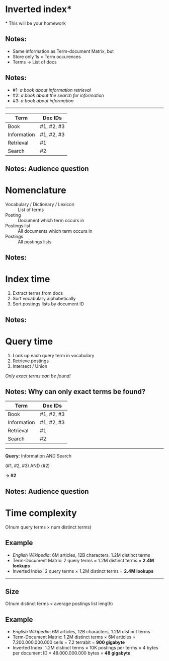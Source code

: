 # Inverted index*

\* This will be your homework

Notes:
---

* Same information as Term-document Matrix, but
* Store only 1s = Term occurences
* Terms &rarr; List of docs

Notes:
---

* \#1: _a book about information retrieval_
* \#2: _a book about the search for information_
* \#3: _a book about information_

***

| Term        | Doc IDs                                        |
|-------------|------------------------------------------------|
| Book        | #1, #2, #3 <!-- .element: class="fragment" --> |
| Information | #1, #2, #3 <!-- .element: class="fragment" --> |
| Retrieval   | #1         <!-- .element: class="fragment" --> |
| Search      | #2         <!-- .element: class="fragment" --> |

Notes: Audience question
---

# Nomenclature

<dl>
  <dt>Vocabulary / Dictionary / Lexicon</dt><!-- .element: class="fragment" data-fragment-index="1" -->
  <dd>List of terms</dd><!-- .element: class="fragment" data-fragment-index="1" -->
  
  <dt>Posting</dt><!-- .element: class="fragment" data-fragment-index="2" -->
  <dd>Document which term occurs in</dd><!-- .element: class="fragment" data-fragment-index="2" -->
  
  <dt>Postings list</dt><!-- .element: class="fragment" data-fragment-index="3" -->
  <dd>All documents which term occurs in</dd><!-- .element: class="fragment" data-fragment-index="3" -->
  
  <dt>Postings</dt><!-- .element: class="fragment" data-fragment-index="4" -->
  <dd>All postings lists</dd><!-- .element: class="fragment" data-fragment-index="4" -->
</dl>

Notes:
---

# Index time

1. Extract terms from docs
2. Sort vocabulary alphabetically
3. Sort postings lists by document ID

Notes:
---

# Query time

1. Look up each query term in vocabulary
2. Retrieve postings
3. Intersect / Union

*Only exact terms can be found!*

Notes:
Why can only exact terms be found?
---

| Term                                                                                               | Doc IDs    |
|----------------------------------------------------------------------------------------------------|------------|
| Book                                                                                               | #1, #2, #3 |
| <span>Information</span><!-- .element: class="fragment highlight-blue" data-fragment-index="2" --> | #1, #2, #3 |
| Retrieval                                                                                          | #1         |
| <span>Search</span><!-- .element: class="fragment highlight-blue" data-fragment-index="3" -->      | #2         |

***

&shy;<!-- .element: class="fragment" data-fragment-index="1" -->**Query**:
<span>Information</span><!-- .element: class="fragment highlight-blue" data-fragment-index="2" -->
AND
<span>Search</span><!-- .element: class="fragment highlight-blue" data-fragment-index="3" -->

(#1, #2, #3) AND (#2)<!-- .element: class="fragment fade-in" -->

**&rarr; #2**<!-- .element: class="fragment fade-in" -->

Notes:
Audience question
---

# Time complexity

&Omicron;(num query terms &times; num distinct terms)<!-- .element: class="fragment" data-fragment-index="1" -->

## <!-- .element: class="fragment" data-fragment-index="1" -->Example

* &shy;<!-- .element: class="fragment" data-fragment-index="1" -->*English Wikipedia*: 6M articles, 12B characters, 1.2M
  distinct terms
* &shy;<!-- .element: class="fragment" data-fragment-index="1" -->Term-Document Matrix: 2 query terms &times; 1.2M
  distinct terms = **2.4M lookups**
* &shy;<!-- .element: class="fragment" data-fragment-index="2" -->Inverted Index: 2 query terms &times; 1.2M distinct
  terms = **2.4M lookups**

---

## Size

&Omicron;(num distinct terms &times; average postings list
length)<!-- .element: class="fragment" data-fragment-index="1" -->

## <!-- .element: class="fragment" data-fragment-index="2" -->Example

* &shy;<!-- .element: class="fragment" data-fragment-index="2" -->*English Wikipedia*: 6M articles, 12B characters, 1.2M
  distinct terms
* &shy;<!-- .element: class="fragment" data-fragment-index="2" -->Term-Document Matrix: 1.2M distinct terms &times; 6M
  articles = 7.200.000.000.000 cells = 7.2 terrabit = **900 gigabyte**
* &shy;<!-- .element: class="fragment" data-fragment-index="3" -->Inverted Index: 1.2M distinct terms &times; 10K
  postings per terms &times; 4 bytes per document ID = 48.000.000.000 bytes = **48 gigabyte**
